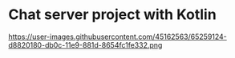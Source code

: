# Chat server project with Kotlin
https://user-images.githubusercontent.com/45162563/65259124-d8820180-db0c-11e9-881d-8654fc1fe332.png
